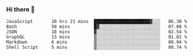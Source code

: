 ### Hi there 👋

<!-- - 🔭 I’m currently working on ...
- 🌱 I’m currently learning ...
- 👯 I’m looking to collaborate on ...
- 🤔 I’m looking for help with ...
- 💬 Ask me about ...
- 📫 How to reach me: ...
- 😄 Pronouns: ...
- ⚡ Fun fact: ... -->



<!--START_SECTION:waka-->

```text
JavaScript       10 hrs 21 mins  █████████████████████▓░░░   86.30 %
Bash             50 mins         █▓░░░░░░░░░░░░░░░░░░░░░░░   07.08 %
JSON             18 mins         ▓░░░░░░░░░░░░░░░░░░░░░░░░   02.54 %
GraphQL          13 mins         ▒░░░░░░░░░░░░░░░░░░░░░░░░   01.82 %
Markdown         6 mins          ▒░░░░░░░░░░░░░░░░░░░░░░░░   00.94 %
Shell Script     5 mins          ▒░░░░░░░░░░░░░░░░░░░░░░░░   00.74 %
```

<!--END_SECTION:waka-->
